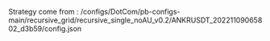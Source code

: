 Strategy come from : /configs/DotCom/pb-configs-main/recursive_grid/recursive_single_noAU_v0.2/ANKRUSDT_20221109065802_d3b59/config.json